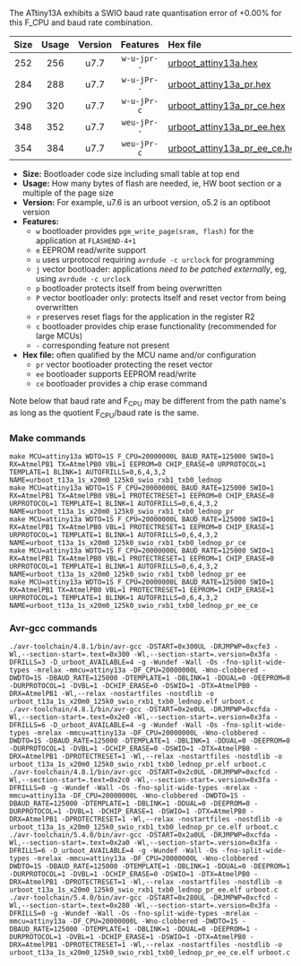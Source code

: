 The ATtiny13A exhibits a SWIO baud rate quantisation error of +0.00% for this F_CPU and baud rate combination.

|Size|Usage|Version|Features|Hex file|
|:-:|:-:|:-:|:-:|:--|
|252|256|u7.7|`w-u-jpr--`|[urboot_attiny13a.hex](https://raw.githubusercontent.com/stefanrueger/urboot.hex/main/u7.7/cores/microcore/attiny13a/watchdog_1_s/external_oscillator/2304000_hz/14400_baud/swio_rxb1_txb0/lednop/urboot_attiny13a.hex)|
|284|288|u7.7|`w-u-jPr--`|[urboot_attiny13a_pr.hex](https://raw.githubusercontent.com/stefanrueger/urboot.hex/main/u7.7/cores/microcore/attiny13a/watchdog_1_s/external_oscillator/2304000_hz/14400_baud/swio_rxb1_txb0/lednop/urboot_attiny13a_pr.hex)|
|290|320|u7.7|`w-u-jPr-c`|[urboot_attiny13a_pr_ce.hex](https://raw.githubusercontent.com/stefanrueger/urboot.hex/main/u7.7/cores/microcore/attiny13a/watchdog_1_s/external_oscillator/2304000_hz/14400_baud/swio_rxb1_txb0/lednop/urboot_attiny13a_pr_ce.hex)|
|348|352|u7.7|`weu-jPr--`|[urboot_attiny13a_pr_ee.hex](https://raw.githubusercontent.com/stefanrueger/urboot.hex/main/u7.7/cores/microcore/attiny13a/watchdog_1_s/external_oscillator/2304000_hz/14400_baud/swio_rxb1_txb0/lednop/urboot_attiny13a_pr_ee.hex)|
|354|384|u7.7|`weu-jPr-c`|[urboot_attiny13a_pr_ee_ce.hex](https://raw.githubusercontent.com/stefanrueger/urboot.hex/main/u7.7/cores/microcore/attiny13a/watchdog_1_s/external_oscillator/2304000_hz/14400_baud/swio_rxb1_txb0/lednop/urboot_attiny13a_pr_ee_ce.hex)|

- **Size:** Bootloader code size including small table at top end
- **Usage:** How many bytes of flash are needed, ie, HW boot section or a multiple of the page size
- **Version:** For example, u7.6 is an urboot version, o5.2 is an optiboot version
- **Features:**
  + `w` bootloader provides `pgm_write_page(sram, flash)` for the application at `FLASHEND-4+1`
  + `e` EEPROM read/write support
  + `u` uses urprotocol requiring `avrdude -c urclock` for programming
  + `j` vector bootloader: applications *need to be patched externally*, eg, using `avrdude -c urclock`
  + `p` bootloader protects itself from being overwritten
  + `P` vector bootloader only: protects itself and reset vector from being overwritten
  + `r` preserves reset flags for the application in the register R2
  + `c` bootloader provides chip erase functionality (recommended for large MCUs)
  + `-` corresponding feature not present
- **Hex file:** often qualified by the MCU name and/or configuration
  + `pr` vector bootloader protecting the reset vector
  + `ee` bootloader supports EEPROM read/write
  + `ce` bootloader provides a chip erase command


Note below that baud rate and F<sub>CPU</sub> may be different from the path name's as long as the quotient F<sub>CPU</sub>/baud rate is the same.

### Make commands
```
make MCU=attiny13a WDTO=1S F_CPU=20000000L BAUD_RATE=125000 SWIO=1 RX=AtmelPB1 TX=AtmelPB0 VBL=1 EEPROM=0 CHIP_ERASE=0 URPROTOCOL=1 TEMPLATE=1 BLINK=1 AUTOFRILLS=0,6,4,3,2 NAME=urboot_t13a_1s_x20m0_125k0_swio_rxb1_txb0_lednop
make MCU=attiny13a WDTO=1S F_CPU=20000000L BAUD_RATE=125000 SWIO=1 RX=AtmelPB1 TX=AtmelPB0 VBL=1 PROTECTRESET=1 EEPROM=0 CHIP_ERASE=0 URPROTOCOL=1 TEMPLATE=1 BLINK=1 AUTOFRILLS=0,6,4,3,2 NAME=urboot_t13a_1s_x20m0_125k0_swio_rxb1_txb0_lednop_pr
make MCU=attiny13a WDTO=1S F_CPU=20000000L BAUD_RATE=125000 SWIO=1 RX=AtmelPB1 TX=AtmelPB0 VBL=1 PROTECTRESET=1 EEPROM=0 CHIP_ERASE=1 URPROTOCOL=1 TEMPLATE=1 BLINK=1 AUTOFRILLS=0,6,4,3,2 NAME=urboot_t13a_1s_x20m0_125k0_swio_rxb1_txb0_lednop_pr_ce
make MCU=attiny13a WDTO=1S F_CPU=20000000L BAUD_RATE=125000 SWIO=1 RX=AtmelPB1 TX=AtmelPB0 VBL=1 PROTECTRESET=1 EEPROM=1 CHIP_ERASE=0 URPROTOCOL=1 TEMPLATE=1 BLINK=1 AUTOFRILLS=0,6,4,3,2 NAME=urboot_t13a_1s_x20m0_125k0_swio_rxb1_txb0_lednop_pr_ee
make MCU=attiny13a WDTO=1S F_CPU=20000000L BAUD_RATE=125000 SWIO=1 RX=AtmelPB1 TX=AtmelPB0 VBL=1 PROTECTRESET=1 EEPROM=1 CHIP_ERASE=1 URPROTOCOL=1 TEMPLATE=1 BLINK=1 AUTOFRILLS=0,6,4,3,2 NAME=urboot_t13a_1s_x20m0_125k0_swio_rxb1_txb0_lednop_pr_ee_ce
```

### Avr-gcc commands
```
./avr-toolchain/4.8.1/bin/avr-gcc -DSTART=0x300UL -DRJMPWP=0xcfe3 -Wl,--section-start=.text=0x300 -Wl,--section-start=.version=0x3fa -DFRILLS=3 -D_urboot_AVAILABLE=4 -g -Wundef -Wall -Os -fno-split-wide-types -mrelax -mmcu=attiny13a -DF_CPU=20000000L -Wno-clobbered -DWDTO=1S -DBAUD_RATE=125000 -DTEMPLATE=1 -DBLINK=1 -DDUAL=0 -DEEPROM=0 -DURPROTOCOL=1 -DVBL=1 -DCHIP_ERASE=0 -DSWIO=1 -DTX=AtmelPB0 -DRX=AtmelPB1 -Wl,--relax -nostartfiles -nostdlib -o urboot_t13a_1s_x20m0_125k0_swio_rxb1_txb0_lednop.elf urboot.c
./avr-toolchain/4.8.1/bin/avr-gcc -DSTART=0x2e0UL -DRJMPWP=0xcfda -Wl,--section-start=.text=0x2e0 -Wl,--section-start=.version=0x3fa -DFRILLS=6 -D_urboot_AVAILABLE=4 -g -Wundef -Wall -Os -fno-split-wide-types -mrelax -mmcu=attiny13a -DF_CPU=20000000L -Wno-clobbered -DWDTO=1S -DBAUD_RATE=125000 -DTEMPLATE=1 -DBLINK=1 -DDUAL=0 -DEEPROM=0 -DURPROTOCOL=1 -DVBL=1 -DCHIP_ERASE=0 -DSWIO=1 -DTX=AtmelPB0 -DRX=AtmelPB1 -DPROTECTRESET=1 -Wl,--relax -nostartfiles -nostdlib -o urboot_t13a_1s_x20m0_125k0_swio_rxb1_txb0_lednop_pr.elf urboot.c
./avr-toolchain/4.8.1/bin/avr-gcc -DSTART=0x2c0UL -DRJMPWP=0xcfcd -Wl,--section-start=.text=0x2c0 -Wl,--section-start=.version=0x3fa -DFRILLS=0 -g -Wundef -Wall -Os -fno-split-wide-types -mrelax -mmcu=attiny13a -DF_CPU=20000000L -Wno-clobbered -DWDTO=1S -DBAUD_RATE=125000 -DTEMPLATE=1 -DBLINK=1 -DDUAL=0 -DEEPROM=0 -DURPROTOCOL=1 -DVBL=1 -DCHIP_ERASE=1 -DSWIO=1 -DTX=AtmelPB0 -DRX=AtmelPB1 -DPROTECTRESET=1 -Wl,--relax -nostartfiles -nostdlib -o urboot_t13a_1s_x20m0_125k0_swio_rxb1_txb0_lednop_pr_ce.elf urboot.c
./avr-toolchain/5.4.0/bin/avr-gcc -DSTART=0x2a0UL -DRJMPWP=0xcfda -Wl,--section-start=.text=0x2a0 -Wl,--section-start=.version=0x3fa -DFRILLS=6 -D_urboot_AVAILABLE=4 -g -Wundef -Wall -Os -fno-split-wide-types -mrelax -mmcu=attiny13a -DF_CPU=20000000L -Wno-clobbered -DWDTO=1S -DBAUD_RATE=125000 -DTEMPLATE=1 -DBLINK=1 -DDUAL=0 -DEEPROM=1 -DURPROTOCOL=1 -DVBL=1 -DCHIP_ERASE=0 -DSWIO=1 -DTX=AtmelPB0 -DRX=AtmelPB1 -DPROTECTRESET=1 -Wl,--relax -nostartfiles -nostdlib -o urboot_t13a_1s_x20m0_125k0_swio_rxb1_txb0_lednop_pr_ee.elf urboot.c
./avr-toolchain/5.4.0/bin/avr-gcc -DSTART=0x280UL -DRJMPWP=0xcfcd -Wl,--section-start=.text=0x280 -Wl,--section-start=.version=0x3fa -DFRILLS=0 -g -Wundef -Wall -Os -fno-split-wide-types -mrelax -mmcu=attiny13a -DF_CPU=20000000L -Wno-clobbered -DWDTO=1S -DBAUD_RATE=125000 -DTEMPLATE=1 -DBLINK=1 -DDUAL=0 -DEEPROM=1 -DURPROTOCOL=1 -DVBL=1 -DCHIP_ERASE=1 -DSWIO=1 -DTX=AtmelPB0 -DRX=AtmelPB1 -DPROTECTRESET=1 -Wl,--relax -nostartfiles -nostdlib -o urboot_t13a_1s_x20m0_125k0_swio_rxb1_txb0_lednop_pr_ee_ce.elf urboot.c
```

